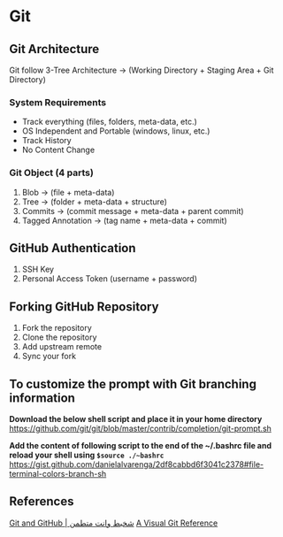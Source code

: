# Git

## Git Architecture

Git follow 3-Tree Architecture -> (Working Directory + Staging Area + Git Directory)

### System Requirements

- Track everything (files, folders, meta-data, etc.)
- OS Independent and Portable (windows, linux, etc.)
- Track History
- No Content Change

### Git Object (4 parts)

1. Blob -> (file + meta-data)
2. Tree -> (folder + meta-data + structure)
3. Commits -> (commit message + meta-data + parent commit)
4. Tagged Annotation -> (tag name + meta-data + commit)

## GitHub Authentication

1. SSH Key
2. Personal Access Token (username + password)

## Forking GitHub Repository

1. Fork the repository
2. Clone the repository
3. Add upstream remote
4. Sync your fork

## To customize the prompt with Git branching information

**Download the below shell script and place it in your home directory**  
https://github.com/git/git/blob/master/contrib/completion/git-prompt.sh

**Add the content of following script to the end of the ~/.bashrc file and reload your shell using `$source ./~bashrc`**  
https://gist.github.com/danielalvarenga/2df8cabbd6f3041c2378#file-terminal-colors-branch-sh

## References

[Git and GitHub | شخبط وانت متطمن](https://youtu.be/Q6G-J54vgKc?si=ilowqKqUgdwrH9w2)
[A Visual Git Reference](https://marklodato.github.io/visual-git-guide/index-en.html)
